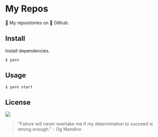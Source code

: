 # My Repos

🙌 My repositories on 🦄 Github.

## Install

Install dependencies.
```
$ yarn
```

## Usage

```
$ yarn start
```

## License

![](https://img.shields.io/github/license/cuongw/my-repos.svg)

<!-- INSPIRATIONAL_QUOTE_START -->
> "Failure will never overtake me if my determination to succeed is strong enough." - Og Mandino
<!-- INSPIRATIONAL_QUOTE_END -->
